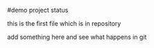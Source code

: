 #demo project status

this is the first file which is in repository

add something here and see what happens in git
